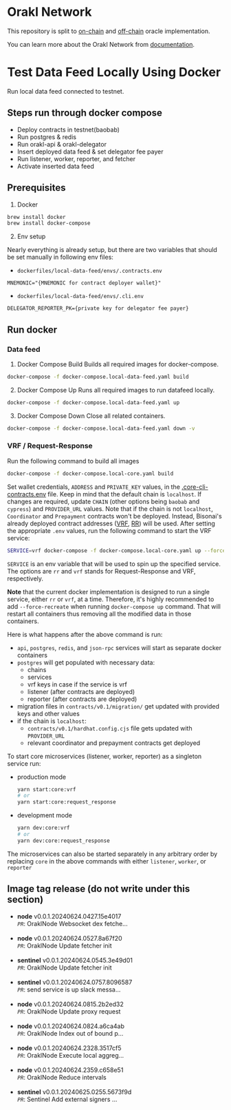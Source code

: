 # Orakl Network

This repository is split to [on-chain](contracts) and [off-chain](core) oracle implementation.

You can learn more about the Orakl Network from [documentation](https://orakl-network.gitbook.io).

# Test Data Feed Locally Using Docker

Run local data feed connected to testnet.

## Steps run through docker compose

- Deploy contracts in testnet(baobab)
- Run postgres & redis
- Run orakl-api & orakl-delegator
- Insert deployed data feed & set delegator fee payer
- Run listener, worker, reporter, and fetcher
- Activate inserted data feed

## Prerequisites

1. Docker

```bash
brew install docker
brew install docker-compose
```

2. Env setup

Nearly everything is already setup, but there are two variables that should be set manually in following env files:

- `dockerfiles/local-data-feed/envs/.contracts.env`

```
MNEMONIC="{MNEMONIC for contract deployer wallet}"
```

- `dockerfiles/local-data-feed/envs/.cli.env`

```
DELEGATOR_REPORTER_PK={private key for delegator fee payer}
```

## Run docker

### Data feed

1. Docker Compose Build
   Builds all required images for docker-compose.

```bash
docker-compose -f docker-compose.local-data-feed.yaml build
```

2. Docker Compose Up
   Runs all required images to run datafeed locally.

```bash
docker-compose -f docker-compose.local-data-feed.yaml up
```

3. Docker Compose Down
   Close all related containers.

```bash
docker-compose -f docker-compose.local-data-feed.yaml down -v
```

### VRF / Request-Response

Run the following command to build all images

```bash
docker-compose -f docker-compose.local-core.yaml build
```

Set wallet credentials, `ADDRESS` and `PRIVATE_KEY` values, in the [.core-cli-contracts.env](./dockerfiles/local-vrf-rr/envs/.core-cli-contracts.env) file. Keep in mind that the default chain is `localhost`. If changes are required, update `CHAIN` (other options being `baobab` and `cypress`) and `PROVIDER_URL` values. Note that if the chain is not `localhost`, `Coordinator` and `Prepayment` contracts won't be deployed. Instead, Bisonai's already deployed contract addresses ([VRF](https://github.com/Bisonai/vrf-consumer/blob/master/hardhat.config.ts), [RR](https://github.com/Bisonai/request-response-consumer/blob/master/hardhat.config.ts)) will be used. After setting the appropriate `.env` values, run the following command to start the VRF service:

```bash
SERVICE=vrf docker-compose -f docker-compose.local-core.yaml up --force-recreate
```

`SERVICE` is an env variable that will be used to spin up the specified service. The options are `rr` and `vrf` stands for Request-Response and VRF, respectively.

**Note** that the current docker implementation is designed to run a single service, either `rr` or `vrf`, at a time. Therefore, it's highly recommended to add `--force-recreate` when running `docker-compose up` command. That will restart all containers thus removing all the modified data in those containers.

Here is what happens after the above command is run:

- `api`, `postgres`, `redis`, and `json-rpc` services will start as separate docker containers
- `postgres` will get populated with necessary data:
  - chains
  - services
  - vrf keys in case if the service is vrf
  - listener (after contracts are deployed)
  - reporter (after contracts are deployed)
- migration files in `contracts/v0.1/migration/` get updated with provided keys and other values
- if the chain is `localhost`:
  - `contracts/v0.1/hardhat.config.cjs` file gets updated with `PROVIDER_URL`
  - relevant coordinator and prepayment contracts get deployed

To start core microservices (listener, worker, reporter) as a singleton service run:

- production mode
  ```sh
  yarn start:core:vrf
  # or
  yarn start:core:request_response
  ```
- development mode
  ```sh
  yarn dev:core:vrf
  # or
  yarn dev:core:request_response
  ```

The microservices can also be started separately in any arbitrary order by replacing `core` in the above commands with either `listener`, `worker`, or `reporter`

## Image tag release (do not write under this section)

- **node** v0.0.1.20240624.0427.15e4017 <br> *`PR`*: OraklNode Websocket dex fetche... <br><br> 
- **node** v0.0.1.20240624.0527.8a67f20 <br> *`PR`*: OraklNode Update fetcher init <br><br> 
- **sentinel** v0.0.1.20240624.0545.3e49d01 <br> *`PR`*: OraklNode Update fetcher init <br><br> 
- **sentinel** v0.0.1.20240624.0757.8096587 <br> *`PR`*: send service is up slack messa... <br><br> 
- **node** v0.0.1.20240624.0815.2b2ed32 <br> *`PR`*: OraklNode Update proxy request <br><br> 
- **node** v0.0.1.20240624.0824.a6ca4ab <br> *`PR`*: OraklNode Index out of bound p... <br><br> 
- **node** v0.0.1.20240624.2328.3517cf5 <br> *`PR`*: OraklNode Execute local aggreg... <br><br> 
- **node** v0.0.1.20240624.2359.c658e51 <br> *`PR`*: OraklNode Reduce intervals <br><br> 
- **sentinel** v0.0.1.20240625.0255.5673f9d <br> *`PR`*: Sentinel Add external signers ... <br><br> 
